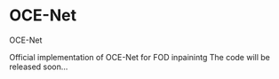 # OCE-Net
OCE-Net

Official implementation of OCE-Net for FOD inpainintg
The code will be released soon...
